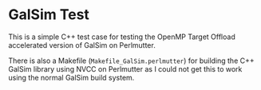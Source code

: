 # GalSim Test

This is a simple C++ test case for testing the OpenMP Target Offload accelerated
version of GalSim on Perlmutter.

There is also a Makefile (`Makefile_GalSim.perlmutter`) for building the C++
GalSim library using NVCC on Perlmutter as I could not get this to work using the
normal GalSim build system.
